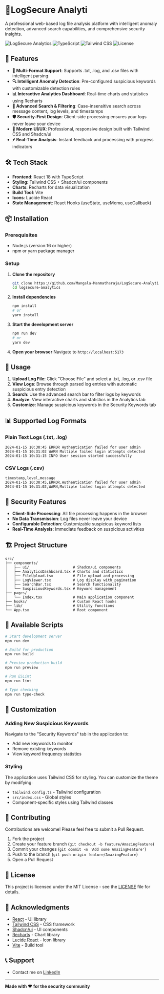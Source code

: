 # 🔐LogSecure Analyti

A professional web-based log file analysis platform with intelligent anomaly detection, advanced search capabilities, and comprehensive security insights.

![LogSecure Analytics](https://img.shields.io/badge/React-18-blue.svg)
![TypeScript](https://img.shields.io/badge/TypeScript-5-blue.svg)
![Tailwind CSS](https://img.shields.io/badge/Tailwind-CSS-38B2AC.svg)
![License](https://img.shields.io/badge/License-MIT-green.svg)

## 🚀 Features

- **📁 Multi-Format Support**: Supports .txt, .log, and .csv files with intelligent parsing
- **🔍 Intelligent Anomaly Detection**: Pre-configured suspicious keywords with customizable detection rules
- **📊 Interactive Analytics Dashboard**: Real-time charts and statistics using Recharts
- **🔎 Advanced Search & Filtering**: Case-insensitive search across message content, log levels, and timestamps
- **🛡️ Security-First Design**: Client-side processing ensures your logs never leave your device
- **🎨 Modern UI/UX**: Professional, responsive design built with Tailwind CSS and Shadcn/ui
- **⚡ Real-Time Analysis**: Instant feedback and processing with progress indicators

## 🛠️ Tech Stack

- **Frontend**: React 18 with TypeScript
- **Styling**: Tailwind CSS + Shadcn/ui components
- **Charts**: Recharts for data visualization
- **Build Tool**: Vite
- **Icons**: Lucide React
- **State Management**: React Hooks (useState, useMemo, useCallback)

## 📦 Installation

### Prerequisites

- Node.js (version 16 or higher)
- npm or yarn package manager

### Setup

1. **Clone the repository**
   ```bash
   git clone https://github.com/Mangala-Manmatharaja/LogSecure-Analytics
   cd logsecure-analytics
   ```

2. **Install dependencies**
   ```bash
   npm install
   # or
   yarn install
   ```

3. **Start the development server**
   ```bash
   npm run dev
   # or
   yarn dev
   ```

4. **Open your browser**
   Navigate to `http://localhost:5173`

## 🎯 Usage

1. **Upload Log File**: Click "Choose File" and select a .txt, .log, or .csv file
2. **View Logs**: Browse through parsed log entries with automatic suspicious entry detection
3. **Search**: Use the advanced search bar to filter logs by keywords
4. **Analyze**: View interactive charts and statistics in the Analytics tab
5. **Customize**: Manage suspicious keywords in the Security Keywords tab

## 📊 Supported Log Formats

### Plain Text Logs (.txt, .log)
```
2024-01-15 10:30:45 ERROR Authentication failed for user admin
2024-01-15 10:31:02 WARN Multiple failed login attempts detected
2024-01-15 10:31:15 INFO User session started successfully
```

### CSV Logs (.csv)
```csv
timestamp,level,message
2024-01-15 10:30:45,ERROR,Authentication failed for user admin
2024-01-15 10:31:02,WARN,Multiple failed login attempts detected
```

## 🔐 Security Features

- **Client-Side Processing**: All file processing happens in the browser
- **No Data Transmission**: Log files never leave your device
- **Configurable Detection**: Customizable suspicious keyword lists
- **Real-Time Analysis**: Immediate feedback on suspicious activities

## 🏗️ Project Structure

```
src/
├── components/
│   ├── ui/                    # Shadcn/ui components
│   ├── AnalyticsDashboard.tsx # Charts and statistics
│   ├── FileUpload.tsx         # File upload and processing
│   ├── LogViewer.tsx          # Log display with pagination
│   ├── SearchBar.tsx          # Search functionality
│   └── SuspiciousKeywords.tsx # Keyword management
├── pages/
│   └── Index.tsx              # Main application component
├── hooks/                     # Custom React hooks
├── lib/                       # Utility functions
└── App.tsx                    # Root component
```

## 🔧 Available Scripts

```bash
# Start development server
npm run dev

# Build for production
npm run build

# Preview production build
npm run preview

# Run ESLint
npm run lint

# Type checking
npm run type-check
```

## 🎨 Customization

### Adding New Suspicious Keywords

Navigate to the "Security Keywords" tab in the application to:
- Add new keywords to monitor
- Remove existing keywords
- View keyword frequency statistics

### Styling

The application uses Tailwind CSS for styling. You can customize the theme by modifying:
- `tailwind.config.ts` - Tailwind configuration
- `src/index.css` - Global styles
- Component-specific styles using Tailwind classes

## 🤝 Contributing

Contributions are welcome! Please feel free to submit a Pull Request.

1. Fork the project
2. Create your feature branch (`git checkout -b feature/AmazingFeature`)
3. Commit your changes (`git commit -m 'Add some AmazingFeature'`)
4. Push to the branch (`git push origin feature/AmazingFeature`)
5. Open a Pull Request

## 📝 License

This project is licensed under the MIT License - see the [LICENSE](LICENSE) file for details.

## 🙏 Acknowledgments

- [React](https://reactjs.org/) - UI library
- [Tailwind CSS](https://tailwindcss.com/) - CSS framework
- [Shadcn/ui](https://ui.shadcn.com/) - UI components
- [Recharts](https://recharts.org/) - Chart library
- [Lucide React](https://lucide.dev/) - Icon library
- [Vite](https://vitejs.dev/) - Build tool

## 📞 Support

- Contact me on [LinkedIn](www.linkedin.com/in/m-mangala-045a10229)

---

**Made with ❤️ for the security community**
